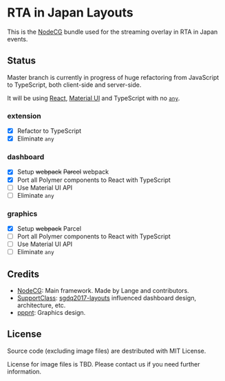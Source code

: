 # RTA in Japan Layouts

This is the [NodeCG](http://github.com/nodecg/nodecg) bundle used for the streaming overlay in RTA in Japan events.

## Status

Master branch is currently in progress of huge refactoring from JavaScript to TypeScript, both client-side and server-side.

It will be using [React](https://reactjs.org), [Material UI](https://material-ui.com/) and TypeScript with no [`any`](https://www.typescriptlang.org/docs/handbook/basic-types.html#any).

### extension

-   [x] Refactor to TypeScript
-   [x] Eliminate `any`

### dashboard

-   [x] Setup ~~webpack~~ ~~Parcel~~ webpack
-   [x] Port all Polymer components to React with TypeScript
-   [ ] Use Material UI API
-   [ ] Eliminate `any`

### graphics

-   [x] Setup ~~webpack~~ Parcel
-   [ ] Port all Polymer components to React with TypeScript
-   [ ] Use Material UI API
-   [ ] Eliminate `any`

## Credits

-   [NodeCG](https://github.com/nodecg/nodecg): Main framework. Made by Lange and contributors.
-   [SupportClass](https://supportclass.net/): [sgdq2017-layouts](https://github.com/gamesdonequick/sgdq2017-layouts) influenced dashboard design, architecture, etc.
-   [pppnt](https://twitter.com/pppnt): Graphics design.

## License

Source code (excluding image files) are destributed with MIT License.

License for image files is TBD. Please contact us if you need further information.
